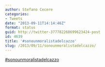 ```yaml
---
author: Stefano Cecere
categories:
- Tweets
date: "2013-09-11T14:14:46Z"
format: status
guid: http://twitter-377782268699623424-post
id: 4639
title: '#sonounmoralistadelcazzo'
slug: /2013/09/11/sonounmoralistadelcazzo/
---
```


[#sonounmoralistadelcazzo](http://twitter.com/search?q=%23sonounmoralistadelcazzo)